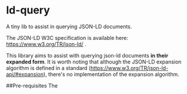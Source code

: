 # ld-query
A tiny lib to assist in querying JSON-LD documents.

The JSON-LD W3C specification is available here: https://www.w3.org/TR/json-ld/ .

This library aims to assist with querying json-ld documents **in their expanded form**. It is worth noting that although the JSON-LD expansion algorithm is defined in a standard (https://www.w3.org/TR/json-ld-api/#expansion), there's no implementation of the expansion algorithm.


##Pre-requisites
The

